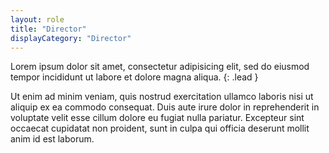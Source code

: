```yaml
---
layout: role
title: "Director"
displayCategory: "Director"
---
```


Lorem ipsum dolor sit amet, consectetur adipisicing elit, sed do eiusmod
tempor incididunt ut labore et dolore magna aliqua.
{: .lead }

Ut enim ad minim veniam,
quis nostrud exercitation ullamco laboris nisi ut aliquip ex ea commodo
consequat. Duis aute irure dolor in reprehenderit in voluptate velit esse
cillum dolore eu fugiat nulla pariatur. Excepteur sint occaecat cupidatat non
proident, sunt in culpa qui officia deserunt mollit anim id est laborum.
